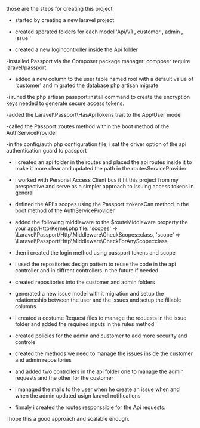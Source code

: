 those are the steps for creating this project 

- started by creating a new laravel project 

- created sperated folders for each model 'Api/V1 , customer , admin , issue '

- created a new logincontroller inside the Api folder 

-installed  Passport via the Composer package manager:
composer require laravel/passport

- added a new column to the user table named rool with a default value of 'customer'
and migrated the database 
php artisan migrate

-i runed the php artisan passport:install command to create the encryption keys needed to generate secure access tokens.

-added the Laravel\Passport\HasApiTokens trait to the App\User model

-called the Passport::routes method within the boot method of the AuthServiceProvider

-in the config/auth.php configuration file, i sat the driver option of the api authentication guard to passport

- i created an api folder in the routes and placed the api routes inside it to make it more clear
and updated the path in the routesServiceProvider 

- i worked with Personal Access Client bcs it fit this project from my prespective and  serve as a simpler approach to issuing access tokens in general

- defined  the API's scopes using the Passport::tokensCan method in the boot method of the AuthServiceProvider

- added the following middleware to the $routeMiddleware property the your app/Http/Kernel.php file:
'scopes' => \Laravel\Passport\Http\Middleware\CheckScopes::class,
'scope' => \Laravel\Passport\Http\Middleware\CheckForAnyScope::class,

- then i created the login method using passport tokens and scope 

- i used the repositories design pattern to reuse the code in the api controller and in diffrent controllers 
in the future if needed 

- created repositories into the customer and admin folders

- generated a new issue model with it migration and setup the relationsship between the user and the issues
and setup the fillable columns 

- i created a costume Request files to manage the requests in the issue folder
and added the required inputs in the rules method 

- created policies for the admin and customer to add more security and controle

- created the methods we need to manage the issues inside the customer and admin repositories

- and added two controllers in the api folder one to manage the admin requests and the other for the customer

- i managed the mails to the user when he create an issue when and when the admin updated 
usign laravel notifications

- finnaly i created the routes responssible for the Api requests.


i hope this a good approach and scalable enough.

